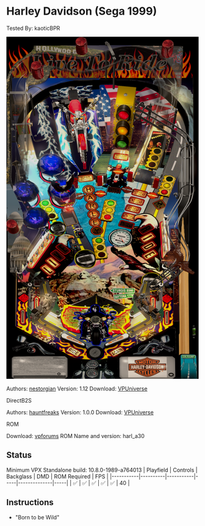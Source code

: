 # Harley Davidson (Sega 1999)
Tested By: kaoticBPR

![Table Preview](../../images/vpx-harleyd.png)

Authors: [nestorgian](https://vpuniverse.com/profile/27437-nestorgian/)
Version: 1.12
Download: [VPUniverse](https://vpuniverse.com/files/file/10908-harley-davidson-sega-1999/?tab=details)

DirectB2S

Authors: [hauntfreaks](https://vpuniverse.com/profile/5216-hauntfreaks/)
Version: 1.0.0
Download: [VPUniverse](https://vpuniverse.com/files/file/15283-harley-davidson-sega-1999-b2s-with-full-dmd/)

ROM

Download: [vpforums](https://www.vpforums.org/index.php?app=downloads&showfile=1089)
ROM Name and version: harl_a30

## Status 

Minimum VPX Standalone build: 10.8.0-1989-a764013
| Playfield | Controls | Backglass | DMD | ROM Required | FPS | 
|-----------|----------|-----------|-----|--------------|-----|
| :white_check_mark: | :white_check_mark: | :white_check_mark: | :white_check_mark: | :white_check_mark: | 40 |

## Instructions

- "Born to be Wild"


